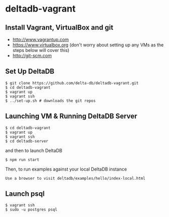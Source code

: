 # deltadb-vagrant

Install Vagrant, VirtualBox and git
---
* http://www.vagrantup.com
* https://www.virtualbox.org (don't worry about setting up any VMs as the steps below will cover this)
* http://git-scm.com


Set Up DeltaDB
---
    $ git clone https://github.com/delta-db/deltadb-vagrant.git
    $ cd deltadb-vagrant
    $ vagrant up
    $ vagrant ssh
    $ ../set-up.sh # downloads the git repos


Launching VM & Running DeltaDB Server
---
    $ cd deltadb-vagrant
    $ vagrant up
    $ vagrant ssh
    $ cd deltadb-server

and then to launch DeltaDB

    $ npm run start

Then, to run examples against your local DeltaDB instance

    Use a browser to visit deltadb/examples/hello/index-local.html


Launch psql
---
    $ vagrant ssh
    $ sudo -u postgres psql
